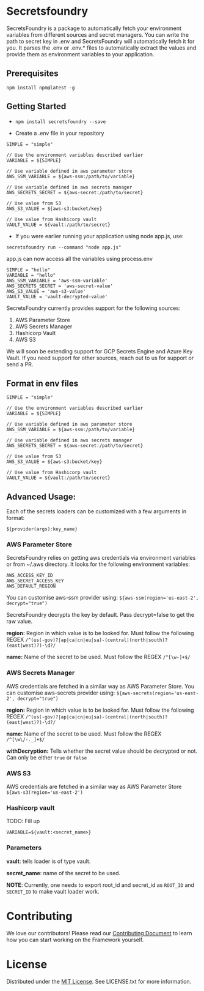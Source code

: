 # Secretsfoundry

SecretsFoundry is a package to automatically fetch your environment variables
from different sources and secret managers. You can write the path to secret key in .env and
SecretsFoundry will automatically fetch it for you. It parses the .env or .env.\* files
to automatically extract the values and provide them as environment variables to your
application.

## Prerequisites

`npm install npm@latest -g`

## Getting Started

- `npm install secretsfoundry --save`

- Create a .env file in your repository

```
SIMPLE = "simple"

// Use the environment variables described earlier
VARIABLE = ${SIMPLE}

// Use variable defined in aws parameter store
AWS_SSM_VARIABLE = ${aws-ssm:/path/to/variable}

// Use variable defined in aws secrets manager
AWS_SECRETS_SECRET = ${aws-secret:/path/to/secret}

// Use value from S3
AWS_S3_VALUE = ${aws-s3:bucket/key}

// Use value from Hashicorp vault
VAULT_VALUE = ${vault:/path/to/secret}
```

- If you were earlier running your application using node app.js, use:

`secretsfoundry run --command "node app.js"`

app.js can now access all the variables using process.env

```
SIMPLE = "hello"
VARIABLE = "hello"
AWS_SSM_VARIABLE = 'aws-ssm-variable'
AWS_SECRETS_SECRET = 'aws-secret-value'
AWS_S3_VALUE = 'aws-s3-value'
VAULT_VALUE = 'vault-decrypted-value'
```

SecretsFoundry currently provides support for the following sources:

1. AWS Parameter Store
2. AWS Secrets Manager
3. Hashicorp Vault
4. AWS S3

We will soon be extending support for GCP Secrets Engine and Azure Key Vault. If you need support
for other sources, reach out to us for support or send a PR.

## Format in env files

```
SIMPLE = "simple"

// Use the environment variables described earlier
VARIABLE = ${SIMPLE}

// Use variable defined in aws parameter store
AWS_SSM_VARIABLE = ${aws-ssm:/path/to/variable}

// Use variable defined in aws secrets manager
AWS_SECRETS_SECRET = ${aws-secret:/path/to/secret}

// Use value from S3
AWS_S3_VALUE = ${aws-s3:bucket/key}

// Use value from Hashicorp vault
VAULT_VALUE = ${vault:/path/to/secret}
```

## Advanced Usage:

Each of the secrets loaders can be customized with a few arguments in format:

`${provider(args):key_name}`

### AWS Parameter Store

SecretsFoundry relies on getting aws credentials via environment variables or from ~/.aws directory.
It looks for the following environment variables:

```
AWS_ACCESS_KEY_ID
AWS_SECRET_ACCESS_KEY
AWS_DEFAULT_REGION
```

You can customise aws-ssm provider using:
`${aws-ssm(region='us-east-2', decrypt="true")`

SecretsFoundry decrypts the key by default. Pass decrypt=false to get the raw value.

**region:** Region in which value is to be looked for. Must follow the following REGEX `/^(us(-gov)?|ap|ca|cn|eu|sa)-(central|(north|south)?(east|west)?)-\d?/`

**name:** Name of the secret to be used. Must follow the REGEX `/^[\w-]+$/`

### AWS Secrets Manager

AWS credentials are fetched in a similar way as AWS Parameter Store. You can customise aws-secrets provider using:
`${aws-secrets(region='us-east-2', decrypt="true")`

**region:** Region in which value is to be looked for. Must follow the following REGEX `/^(us(-gov)?|ap|ca|cn|eu|sa)-(central|(north|south)?(east|west)?)-\d?/`

**name:** Name of the secret to be used. Must follow the REGEX `/^[\w\/-._]+$/`

**withDecryption:** Tells whether the secret value should be decrypted or not. Can only be either `true` or `false`

### AWS S3

AWS credentials are fetched in a similar way as AWS Parameter Store
`${aws-s3(region='us-east-2')`

### Hashicorp vault

TODO: Fill up

```text
VARIABLE=${vault:<secret_name>}
```

### Parameters

**vault**: tells loader is of type vault.

**secret_name**: name of the secret to be used.

**NOTE**: Currently, one needs to export root_id and secret_id as `ROOT_ID` and `SECRET_ID` to make vault loader work.

# Contributing

We love our contributors! Please read our [Contributing Document](CONTRIBUTING.md) to learn how you can start working on the Framework yourself.

# License

Distributed under the [MIT License](./LICENSE.txt). See LICENSE.txt for more information.

